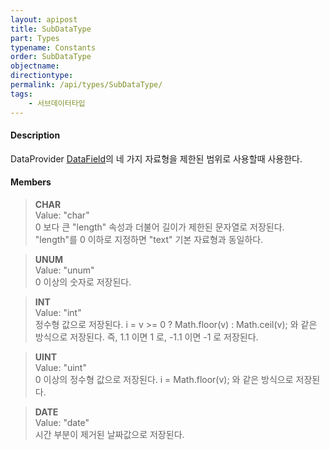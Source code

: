 ```yaml
---
layout: apipost
title: SubDataType
part: Types
typename: Constants
order: SubDataType
objectname: 
directiontype: 
permalink: /api/types/SubDataType/
tags:
    - 서브데이터타입
---
```



#### Description

 DataProvider [DataField](/api/types/DataField)의 네 가지 자료형을 제한된 범위로 사용할때 사용한다.

#### Members

> **CHAR**  
> Value: "char"  
> 0 보다 큰 "length" 속성과 더불어 길이가 제한된 문자열로 저장된다. "length"를 0 이하로 지정하면 "text" 기본 자료형과 동일하다.  

> **UNUM**  
> Value: "unum"  
> 0 이상의 숫자로 저장된다.  

> **INT**  
> Value: "int"  
> 정수형 값으로 저장된다. i = v >= 0 ? Math.floor(v) : Math.ceil(v); 와 같은 방식으로 저장된다. 즉, 1.1 이면 1 로, -1.1 이면 -1 로 저장된다.  

> **UINT**  
> Value: "uint"  
> 0 이상의 정수형 값으로 저장된다. i = Math.floor(v); 와 같은 방식으로 저장된다.

> **DATE**  
> Value: "date"  
> 시간 부분이 제거된 날짜값으로 저장된다.
